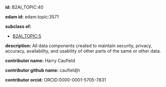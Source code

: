 **id:** B2AI_TOPIC:40

**edam id:** edam.topic:3571

**subclass of:**

- [B2AI_TOPIC:5](../DataTopic.markdown)

**description:** All data components created to maintain security, privacy, accuracy, availability, and usability of other parts of the same or other data.

**contributor name:** Harry Caufield

**contributor github name:** caufieldjh

**contributor orcid:** ORCID:0000-0001-5705-7831

